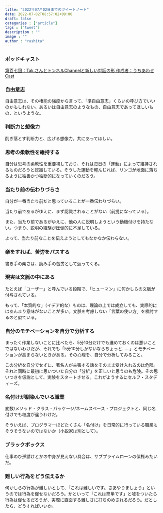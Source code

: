 ```yaml
---
title: "2022年07月02日までのツイートノート"
date: 2022-07-02T08:57:02+09:00
draft: false
categories : ["article"]
tags : ["tweet"]
description : ""
image : ""
author : "rashita"
---
```


### ポッドキャスト

[第百七回：Tak.さんとトンネルChannelと新しい対話の形 作成者：うちあわせCast](https://anchor.fm/rashita/episodes/Tak-Channel-e1kks7m)

### 自由意志

自由意志は、その権能の強度から言って、「準自由意志」くらいの呼び方でいいのかもしれない。あるいは自由意志のようなもの、自由意志であってほしいもの、というような。

### 判断力と想像力

削ぎ落とす判断力と、広げる想像力。共にあってほしい。

### 思考の柔軟性を維持する

自分は思考の柔軟性を重要視しており、それは毎日の「運動」によって維持されるものだろうと認識している。そうした運動を軽んじれば、リンゴが地面に落ちるように独善かつ独断的になっていくのだろう。

### 当たり前の伝わりづらさ

自分が一番当たり前だと思っていることが一番伝わりづらい。

当たり前であるがゆえに、まず認識されることがない（前提になっている）。

また、当たり前であるがゆえに、他の人に説明しようという動機付けを持たない。つまり、説明の経験が圧倒的に不足している。

よって、当たり前なことを伝えようとしてもなかなか伝わらない。

### 楽をすれば、苦労をパスする

書き手の楽さは、読み手の苦労として返ってくる。

### 現実は文脈の中にある

たとえば「ユーザー」と呼んでいる段階で、「ヒューマン」に何かしらの文脈が付与されている。

もって、「本質的な」（イデア的な）ものは、理論の上では成立しても、実際的にはあんまり意味がないことが多い。文脈を考慮しない「言葉の使い方」を検討するのと似ている。

### 自分のモチベーションを自分で分析する

まったく作業しないことに比べたら、5分10分だけでも進めておくのは悪いことではないわけだが、それでも「5分10分しかないならちょっと……」とモチベーションが高まらないときがある。その心理を、自分で分析してみること。

この分析を自分でせずに、著名人が主張する話をそのまま受け入れるのは危険。それと同時に最初に思いついた自分の「分析」を正しいと思うのも危険。その思いつきを仮説として、実験をスタートさせる。これがようするにセルフ・スタディーズ。

### 名付けが馴染んでいる職業

変数/メソッド・クラス・パッケージ/ネームスペース・プロジェクトと、同じ名付けでも粒度が違うわけだ。

そういえば、プログラマーほどたくさん「名付け」を日常的に行っている職業もそうそうないのではないか（小説家は別として）。

### ブラックボックス

仕事のひ孫請けとかの中身が見えない具合は、サブプライムローンの債権みたいだ。

### 難しい行為をどう伝えるか

何かしらの行為が難しいとして、「これは難しいです。さあやりましょう」というのでは行為を促せないだろう。かといって「これは簡単です」と嘘をついたら行為は促せるだろうが、実際に直面する難しさに打ちのめされるだろう。だとしたら、どうすればいいか。
